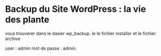 # Backup du Site WordPress : la vie des plante

vous trouverer dans le dasier wp_backup.
le le fichier installer
et le fichier archive

user : admin
mot de passe : admin.